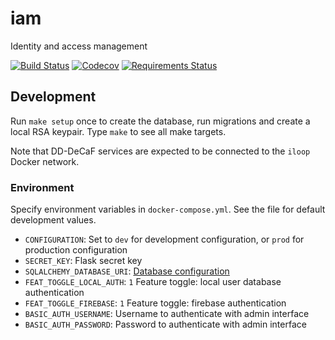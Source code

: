 # iam

Identity and access management

[![Build Status](https://travis-ci.org/DD-DeCaF/iam.svg?branch=devel)](https://travis-ci.org/DD-DeCaF/iam)
[![Codecov](https://codecov.io/gh/DD-DeCaF/iam/branch/devel/graph/badge.svg)](https://codecov.io/gh/DD-DeCaF/iam)
[![Requirements Status](https://requires.io/github/DD-DeCaF/iam/requirements.svg?branch=devel)](https://requires.io/github/DD-DeCaF/iam/requirements/?branch=devel)

## Development

Run `make setup` once to create the database, run migrations and create a local RSA keypair. Type `make` to see all make targets.

Note that DD-DeCaF services are expected to be connected to the `iloop` Docker network.

### Environment

Specify environment variables in `docker-compose.yml`. See the file for default development values.

* `CONFIGURATION`: Set to `dev` for development configuration, or `prod` for production configuration
* `SECRET_KEY`: Flask secret key
* `SQLALCHEMY_DATABASE_URI`: [Database configuration](http://docs.sqlalchemy.org/en/latest/core/engines.html#database-urls)
* `FEAT_TOGGLE_LOCAL_AUTH`: `1` Feature toggle: local user database authentication
* `FEAT_TOGGLE_FIREBASE`: `1` Feature toggle: firebase authentication
* `BASIC_AUTH_USERNAME`: Username to authenticate with admin interface
* `BASIC_AUTH_PASSWORD`: Password to authenticate with admin interface

